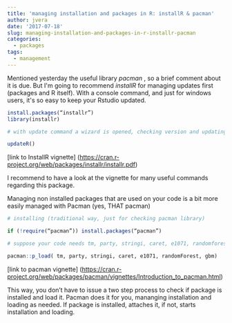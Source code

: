 ```yaml
---
title: 'managing installation and packages in R: installR & pacman'
author: jvera
date: '2017-07-18'
slug: managing-installation-and-packages-in-r-installr-pacman
categories:
  - packages
tags:
  - management
---
```


Mentioned yesterday the useful library _pacman_ , so a brief comment about it is due. But I'm going to recommend _installR_ for managing updates first (packages and R itself).  With a console command, and just for windows users, it's so easy to keep your Rstudio updated.

```r
install.packages(“installr”)
library(installr)

# with update command a wizard is opened, checking version and updating accordingly

updateR()
```

[link to InstallR vignette] (https://cran.r-project.org/web/packages/installr/installr.pdf)

I recommend to have a look at the vignette for many useful commands regarding this package.

Managing non installed packages that are used on your code is a bit more easily managed with Pacman (yes, THAT pacman)


```r
# installing (traditional way, just for checking pacman library)

if (!require(“pacman”)) install.packages(“pacman”)

# suppose your code needs tm, party, stringi, caret, e1071, randomforest and gbm

pacman::p_load( tm, party, stringi, caret, e1071, randomForest, gbm)
```
[link to pacman vignette] (https://cran.r-project.org/web/packages/pacman/vignettes/Introduction_to_pacman.html)

This way, you don’t have to issue a two step process to check if package is installed and load it.  Pacman does it for you, mananging installation and loading as needed. If package is installed, attaches it, if not, starts installation and loading.
